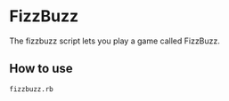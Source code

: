 FizzBuzz
=================

The fizzbuzz script lets you play a game called FizzBuzz.

How to use
----------

```shell
fizzbuzz.rb
```